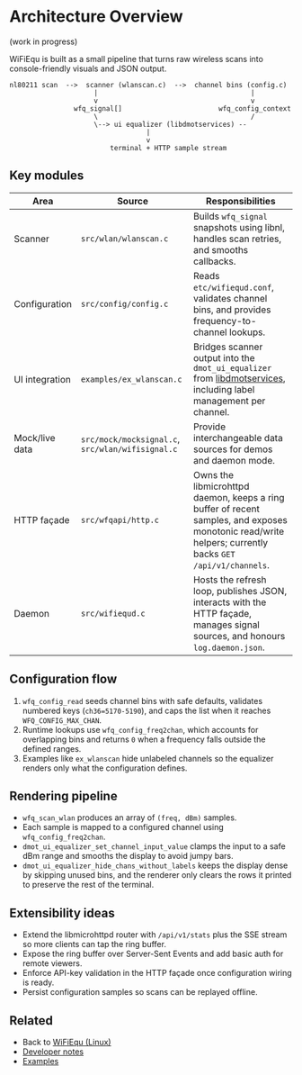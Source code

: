 # Architecture Overview

(work in progress)

WiFiEqu is built as a small pipeline that turns raw wireless scans into console-friendly visuals and JSON output.

```
nl80211 scan  -->  scanner (wlanscan.c)  -->  channel bins (config.c)
                     |                                      |
                     v                                      v
                wfq_signal[]                        wfq_config_context
                     \                                      /
                     \--> ui equalizer (libdmotservices) --
                                  |
                                  v
                         terminal + HTTP sample stream
```

## Key modules

| Area | Source | Responsibilities |
|------|--------|------------------|
| Scanner | `src/wlan/wlanscan.c` | Builds `wfq_signal` snapshots using libnl, handles scan retries, and smooths callbacks. |
| Configuration | `src/config/config.c` | Reads `etc/wifiequd.conf`, validates channel bins, and provides frequency-to-channel lookups. |
| UI integration | `examples/ex_wlanscan.c` | Bridges scanner output into the `dmot_ui_equalizer` from [libdmotservices](../../libdmotservices/README.md), including label management per channel. |
| Mock/live data | `src/mock/mocksignal.c`, `src/wlan/wifisignal.c` | Provide interchangeable data sources for demos and daemon mode. |
| HTTP façade | `src/wfqapi/http.c` | Owns the libmicrohttpd daemon, keeps a ring buffer of recent samples, and exposes monotonic read/write helpers; currently backs `GET /api/v1/channels`. |
| Daemon | `src/wifiequd.c` | Hosts the refresh loop, publishes JSON, interacts with the HTTP façade, manages signal sources, and honours `log.daemon.json`. |

## Configuration flow

1. `wfq_config_read` seeds channel bins with safe defaults, validates numbered keys (`ch36=5170-5190`), and caps the list when it reaches `WFQ_CONFIG_MAX_CHAN`.
2. Runtime lookups use `wfq_config_freq2chan`, which accounts for overlapping bins and returns `0` when a frequency falls outside the defined ranges.
3. Examples like `ex_wlanscan` hide unlabeled channels so the equalizer renders only what the configuration defines.

## Rendering pipeline

- `wfq_scan_wlan` produces an array of `(freq, dBm)` samples.
- Each sample is mapped to a configured channel using `wfq_config_freq2chan`.
- `dmot_ui_equalizer_set_channel_input_value` clamps the input to a safe dBm range and smooths the display to avoid jumpy bars.
- `dmot_ui_equalizer_hide_chans_without_labels` keeps the display dense by skipping unused bins, and the renderer only clears the rows it printed to preserve the rest of the terminal.

## Extensibility ideas

- Extend the libmicrohttpd router with `/api/v1/stats` plus the SSE stream so more clients can tap the ring buffer.
- Expose the ring buffer over Server-Sent Events and add basic auth for remote viewers.
- Enforce API-key validation in the HTTP façade once configuration wiring is ready.
- Persist configuration samples so scans can be replayed offline.

## Related

- Back to [WiFiEqu (Linux)](README.md)
- [Developer notes](NOTES.md)
- [Examples](examples/README.md)
